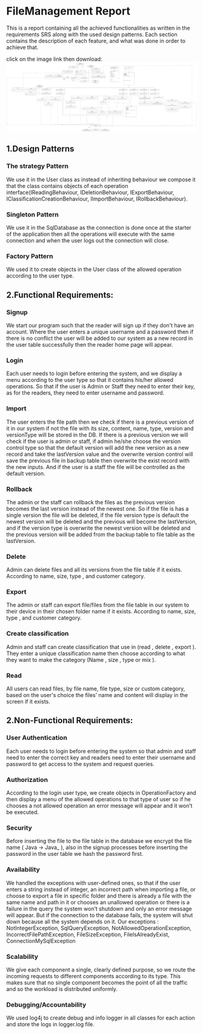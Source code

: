# FileManagement Report
This is a report containing all the achieved functionalities as written in the requirements SRS along with the used design patterns. Each section contains the description of each feature, and what was done in order to achieve that.

click on the image link then download:  
<img src="ClassDiagram.pdf" alt="diagram" title="">

## 1.Design Patterns

### The strategy Pattern
We use it in the User class as instead of inheriting behaviour we compose it that the class contains objects of each operation interface(IReadingBehaviour, IDeletionBehaviour, IExportBehaviour, IClassificationCreationBehaviour, IImportBehaviour, IRollbackBehaviour).

### Singleton Pattern
We use it in the SqlDatabase as the connection is done once at the starter of the application then all the operations will execute with the same connection and when the user logs out the connection will close.

### Factory Pattern
We used it to create objects in the User class of the allowed operation according to the user type.


## 2.Functional Requirements: 
### Signup
We start our program such that the reader will sign up if they don't have an account. Where the user enters a unique username and a password then if there is no conflict the user will be added to our system as a new record in the user table successfully then the reader home page will appear.

### Login
Each user needs to login before entering the system, and we display a menu according to the user type so that it contains his/her allowed operations. So that if the user is Admin or Staff they need to enter their key, as for the readers, they need to enter username and password.

### Import
The user enters the file path then we check if there is a previous version of it in our system if not the file with its size, content, name, type, version and versionType will be stored in the DB. If there is a previous version we will check if the user is admin or staff, if admin he/she choose the version control type so that the default version will add the new version as a new record and take the lastVersion value and the overwrite version control will save the previous file in backup table then overwrite the exist record with the new inputs. And if the user is a staff the file will be controlled as the default version.

### Rollback
The admin or the staff can rollback the files as the previous version becomes the last version instead of the newest one. So if the file is has a single version the file will be deleted, if the file version type is default the newest version will be deleted and the previous will become the lastVersion, and if the version type is overwrite the newest version will be deleted and the previous version will be added from the backup table to file table as the lastVersion.

### Delete
Admin can delete files and all its versions from the file table if it exists. According to name, size, type , and customer category.

### Export
The admin or staff can export file/files from the file table in our system to their device in their chosen folder name if it exists. According to name, size, type , and customer category.

### Create classification
Admin and staff can create classification that use in (read , delete , export ). They enter a unique classification name then choose according to what they want to make the category (Name , size , type or mix ).

### Read
All users can read files, by file name, file type, size or custom category, based on the user's choice the files’ name and content will display in the screen if it exists.

## 2.Non-Functional Requirements: 

### User Authentication
   Each user needs to login before entering the system so that admin and staff need to enter the correct key and readers need to enter their username and password to get access to the system and request queries.
### Authorization
   According to the login user type, we create objects in OperationFactory and then display a menu of the allowed operations to that type of user so if he chooses a not allowed operation an error message will appear and it won’t be executed.

### Security
   Before inserting the file to the file table in the database we encrypt the file name ( Java -> Java_ ), also in the signup processes before inserting the password in the user table we hash the password first.

### Availability 
   We handled the exceptions with user-defined ones, so that if the user enters a string instead of integer, an incorrect path when importing a file, or choose to export a file in specific folder and there is already a file with the same name and path in it or chooses an unallowed operation or there is a failure in the query the system won’t shutdown and only an error message will appear. But if the connection to the database fails, the system will shut down because all the system depends on it.
   Our exceptions :
   NotIntegerException, SqlQueryException, NotAllowedOperationException, IncorrectFilePathException, FileSizeException, FileIsAlreadyExist, ConnectionMySqlException

### Scalability
   We give each component a single, clearly defined purpose, so we route the incoming requests to different components according to its type. This makes sure that no single component becomes the point of all the traffic and so the workload is distributed uniformly.

### Debugging/Accountability
   We used log4j to create debug and info logger in all classes for each action and store the logs in logger.log file.
